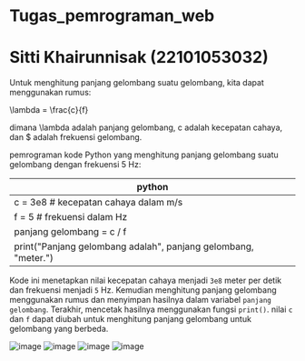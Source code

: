 # Tugas_pemrograman_web
# Sitti Khairunnisak (22101053032)

Untuk menghitung panjang gelombang suatu gelombang, kita dapat menggunakan rumus:

\lambda = \frac{c}{f}

dimana \lambda adalah panjang gelombang, c adalah kecepatan cahaya, dan $ adalah frekuensi gelombang.

pemrograman kode Python yang menghitung panjang gelombang suatu gelombang dengan frekuensi 5 Hz:


| python                                                           |
| -----------------------------------------------------------------|
| c = 3e8  # kecepatan cahaya dalam m/s                            | 
| f = 5  # frekuensi dalam Hz                                      | 
| panjang gelombang = c / f                                        | 
| print("Panjang gelombang adalah", panjang gelombang, "meter.")   | 



Kode ini menetapkan nilai kecepatan cahaya menjadi `3e8` meter per detik dan frekuensi menjadi `5` Hz. Kemudian menghitung panjang gelombang menggunakan rumus dan menyimpan hasilnya dalam variabel `panjang gelombang`. Terakhir, mencetak hasilnya menggunakan fungsi `print()`.
nilai `c` dan `f` dapat diubah untuk menghitung panjang gelombang untuk gelombang yang berbeda.

![image](https://github.com/sittikhairunnisak/tugaspemrogramanweb/assets/132251307/c2d555a9-e4f9-4662-aa0f-0add70a89c56)
![image](https://github.com/sittikhairunnisak/tugaspemrogramanweb/assets/132251307/8c521652-1cea-436f-8ae4-7db0923695e6)
![image](https://github.com/sittikhairunnisak/tugaspemrogramanweb/assets/132251307/e28b8b3a-4e42-4d1c-bcfc-52a2be6fd07d)
![image](https://github.com/sittikhairunnisak/tugaspemrogramanweb/assets/132251307/ce2817a3-ead3-404e-b588-1b6e9f56da98)



